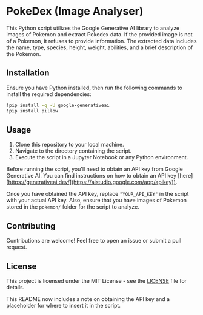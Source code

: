 # PokeDex (Image Analyser)

This Python script utilizes the Google Generative AI library to analyze images of Pokemon and extract Pokedex data. If the provided image is not of a Pokemon, it refuses to provide information. The extracted data includes the name, type, species, height, weight, abilities, and a brief description of the Pokemon.

## Installation

Ensure you have Python installed, then run the following commands to install the required dependencies:

```bash
!pip install -q -U google-generativeai
!pip install pillow
```

## Usage

1. Clone this repository to your local machine.
2. Navigate to the directory containing the script.
3. Execute the script in a Jupyter Notebook or any Python environment.

Before running the script, you'll need to obtain an API key from Google Generative AI. You can find instructions on how to obtain an API key [here][https://generativeai.dev/](https://aistudio.google.com/app/apikey)).

Once you have obtained the API key, replace `"YOUR_API_KEY"` in the script with your actual API key. Also, ensure that you have images of Pokemon stored in the `pokemon/` folder for the script to analyze.

## Contributing

Contributions are welcome! Feel free to open an issue or submit a pull request.

## License

This project is licensed under the MIT License - see the [LICENSE](LICENSE) file for details.

This README now includes a note on obtaining the API key and a placeholder for where to insert it in the script.
